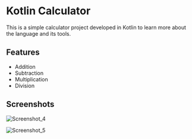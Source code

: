 # Kotlin Calculator

This is a simple calculator project developed in Kotlin to learn more about the language and its tools.

## Features

- Addition
- Subtraction
- Multiplication
- Division


## Screenshots
![Screenshot_4](https://github.com/pedrojcoliveira/Calculator/assets/97547565/2b80ad03-5049-40dc-bb52-beefe5591b58)

![Screenshot_5](https://github.com/pedrojcoliveira/Calculator/assets/97547565/824b87d1-6ddd-419d-9eca-31696a9b989f)
